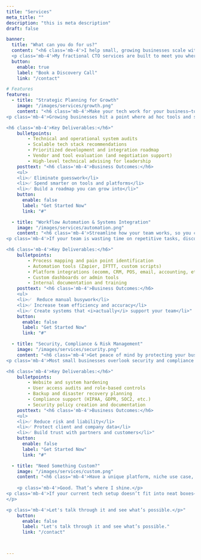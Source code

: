 ```yaml
---
title: "Services"
meta_title: ""
description: "this is meta description"
draft: false

banner:
  title: "What can you do for us?"
  content: "<h6 class='mb-4'>I help small, growing businesses scale with smarter, more secure systems.</h6>
  <p class='mb-4'>My fractional CTO services are built to meet you where you are—and help you get where you want to go. Whether you're modernizing legacy systems, untangling disconnected tools, or preparing for serious growth, I act as your trusted <strong>technical lead</strong>, guiding your next moves and building the systems to support them.</p>"
  button:
    enable: true
    label: "Book a Discovery Call"
    link: "/contact"

# Features
features:
  - title: "Strategic Planning for Growth"
    image: "/images/services/growth.png"
    content: "<h6 class='mb-4'>Make your tech work for your business—today and into the future.</h6>
<p class='mb-4'>Growing businesses hit a point where ad hoc tools and short-term fixes don’t cut it anymore. That’s where I come in. I’ll help you identify what’s working, what’s in the way, and what you actually need to scale efficiently.</p>

<h6 class='mb-4'>Key Deliverables:</h6>"
    bulletpoints:
        - Technical and operational system audits
        - Scalable tech stack recommendations
        - Prioritized development and integration roadmap
        - Vendor and tool evaluation (and negotiation support)
        - High-level technical advising for leadership
    posttext: "<h6 class='mb-4'>Business Outcomes:</h6>
    <ul>
    <li>✅ Eliminate guesswork</li>
    <li>✅ Spend smarter on tools and platforms</li>
    <li>✅ Build a roadmap you can grow into</li>"
    button:
      enable: false
      label: "Get Started Now"
      link: "#"

  - title: "Workflow Automation & Systems Integration"
    image: "/images/services/automation.png"
    content: "<h6 class='mb-4'>Streamline how your team works, so you can focus on what actually moves the needle.</h6>
<p class='mb-4'>If your team is wasting time on repetitive tasks, disconnected software, or manual workarounds, you’re leaking time and money. I design and implement automation and integration solutions that make your systems run smoother and faster—without replacing everything you already use.</p>

<h6 class='mb-4'>Key Deliverables:</h6>"
    bulletpoints:
        - Process mapping and pain point identification
        - Automation tools (Zapier, IFTTT, custom scripts)
        - Platform integrations (ecomm, CRM, POS, email, accounting, etc.)
        - Custom dashboards or admin tools
        - Internal documentation and training
    posttext: "<h6 class='mb-4'>Business Outcomes:</h6>
    <ul>
    <li>✅  Reduce manual busywork</li>
    <li>✅ Increase team efficiency and accuracy</li>
    <li>✅ Create systems that <i>actually</i> support your team</li>"
    button:
      enable: false
      label: "Get Started Now"
      link: "#"

  - title: "Security, Compliance & Risk Management"
    image: "/images/services/security.png"
    content: "<h6 class='mb-4'>Get peace of mind by protecting your business from preventable risks.</h6>
<p class='mb-4'>Most small businesses overlook security and compliance until it's too late. I help you identify vulnerabilities, harden your systems, and create a security posture that protects your team, your clients, and your reputation.</p>

<h6 class='mb-4'>Key Deliverables:</h6>"
    bulletpoints:
        - Website and system hardening
        - User access audits and role-based controls
        - Backup and disaster recovery planning
        - Compliance support (HIPAA, GDPR, SOC2, etc.)
        - Security policy creation and documentation
    posttext: "<h6 class='mb-4'>Business Outcomes:</h6>
    <ul>
    <li>✅ Reduce risk and liability</li>
    <li>✅ Protect client and company data</li>
    <li>✅ Build trust with partners and customers</li>"
    button:
      enable: false
      label: "Get Started Now"
      link: "#"

  - title: "Need Something Custom?"
    image: "/images/services/custom.png"
    content: "<h6 class='mb-4'>Have a unique platform, niche use case, or weird edge-case system? </h6>
    
    <p class='mb-4'>Good. That’s where I shine.</p>
<p class='mb-4'>If your current tech setup doesn’t fit into neat boxes—or if every consultant has told you “that’s not how it works”—you’re probably in the right place.
</p>

<p class='mb-4'>Let's talk through it and see what’s possible.</p>"
    button:
      enable: false
      label: "Let's talk through it and see what’s possible."
      link: "/contact"



---
```

